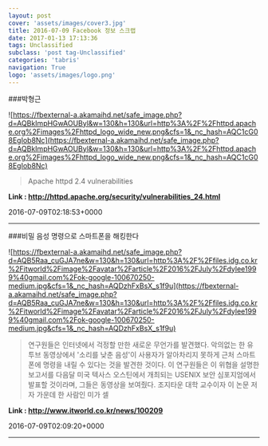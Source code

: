 ```yaml
---
layout: post
cover: 'assets/images/cover3.jpg'
title: 2016-07-09 Facebook 정보 스크랩
date: 2017-01-13 17:13:36
tags: Unclassified
subclass: 'post tag-Unclassified'
categories: 'tabris'
navigation: True
logo: 'assets/images/logo.png'
---
```


###박형근

![https://fbexternal-a.akamaihd.net/safe_image.php?d=AQBkImpHGwAOUByl&w=130&h=130&url=http%3A%2F%2Fhttpd.apache.org%2Fimages%2Fhttpd_logo_wide_new.png&cfs=1&_nc_hash=AQC1cG08EgIob8Nc](https://fbexternal-a.akamaihd.net/safe_image.php?d=AQBkImpHGwAOUByl&w=130&h=130&url=http%3A%2F%2Fhttpd.apache.org%2Fimages%2Fhttpd_logo_wide_new.png&cfs=1&_nc_hash=AQC1cG08EgIob8Nc)

>Apache httpd 2.4 vulnerabilities 

**Link : <http://httpd.apache.org/security/vulnerabilities_24.html>**

2016-07-09T02:18:53+0000

---

###비밀 음성 명령으로 스마트폰을 해킹한다

![https://fbexternal-a.akamaihd.net/safe_image.php?d=AQB5Raa_cuGJA7ne&w=130&h=130&url=http%3A%2F%2Ffiles.idg.co.kr%2Fitworld%2Fimage%2Favatar%2Farticle%2F2016%2FJuly%2Fdylee1999%40gmail.com%2Fok-google-100670250-medium.jpg&cfs=1&_nc_hash=AQDzhFxBsX_s1f9u](https://fbexternal-a.akamaihd.net/safe_image.php?d=AQB5Raa_cuGJA7ne&w=130&h=130&url=http%3A%2F%2Ffiles.idg.co.kr%2Fitworld%2Fimage%2Favatar%2Farticle%2F2016%2FJuly%2Fdylee1999%40gmail.com%2Fok-google-100670250-medium.jpg&cfs=1&_nc_hash=AQDzhFxBsX_s1f9u)

>연구원들은 인터넷에서 걱정할 만한 새로운 무언가를 발견했다. 악의없는 한 유투브 동영상에서 '소리를 낮춘 음성'이 사용자가 알아차리지 못하게 근처 스마트폰에 명령을 내릴 수 있다는 것을 발견한 것이다. 이 연구원들은 이 위협을 설명한 보고서를 다음달 미국 텍사스 오스틴에서 개최되는 USENIX 보안 심포지엄에서 발표할 것이라며, 그들은 동영상을 보여줬다. 조지타운 대학 교수이자 이 논문 저자 가운데 한 사람인 미가 셀

**Link : <http://www.itworld.co.kr/news/100209>**

2016-07-09T02:09:20+0000

---


